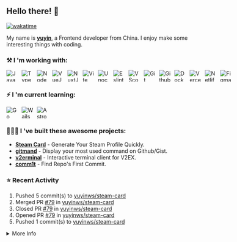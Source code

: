 ## Hello there! 👋

[![wakatime](https://wakatime.com/badge/user/51143705-a99d-4e70-b101-fd9e1cb44e71.svg)](https://wakatime.com/@51143705-a99d-4e70-b101-fd9e1cb44e71)

My name is [**yuyin**](https://yuy1n.io), a Frontend developer from China. I enjoy make some interesting things with coding.

### ⚒️ I 'm working with: 

<div style="display: flex; gap: 10px">
  <img width="30" height="30" alt="JavaScript" src="https://cdn.jsdelivr.net/gh/yuyinws/yuyinws/assets/js.svg" />
    <img width="30" height="30" alt="TypeScript" src="https://cdn.jsdelivr.net/gh/yuyinws/yuyinws/assets/ts.svg" />
    <img width="30" height="30" alt="NodeJS" src="https://cdn.jsdelivr.net/gh/yuyinws/yuyinws/assets/node.svg" /> 
    <img width="30" height="30" alt="VueJS" src="https://vuejs.org/logo.svg" />
    <img width="30" height="30" alt="NuxtJS" src="https://cdn.jsdelivr.net/gh/yuyinws/yuyinws/assets/nuxt.svg" />
    <img width="30" height="30" alt="Vite" src="https://vitejs.dev/logo.svg" /> 
    <img width="30" height="30" alt="Unocss" src="https://uno.antfu.me/favicon.svg" />
    <img width="30" height="30" alt="Eslint" src="https://cdn.jsdelivr.net/gh/yuyinws/yuyinws/assets/eslint.svg" />
    <img width="30" height="30" alt="VScode" src="https://cdn.jsdelivr.net/gh/yuyinws/yuyinws/assets/vscode.svg" /> 
    <img width="30" height="30" alt="Git" src="https://cdn.jsdelivr.net/gh/yuyinws/yuyinws/assets/git.svg" />
    <img width="30" height="30" alt="Github" src="https://cdn.jsdelivr.net/gh/yuyinws/yuyinws/assets/github.svg">
    <img width="30" height="30" alt="Docker" src="https://cdn.jsdelivr.net/gh/yuyinws/yuyinws/assets/docker.svg" />
    <img width="30" height="30" alt="Vercel" src="https://cdn.jsdelivr.net/gh/yuyinws/yuyinws/assets/vercel.svg" />
    <img width="30" height="30" alt="Netlify" src="https://cdn.jsdelivr.net/gh/yuyinws/yuyinws/assets/netlify.svg" />
    <img width="30" height="30" alt="Figma" src="https://static.figma.com/app/icon/1/favicon.svg" />
</div>

### ⚡️ I 'm current learning:
<div style="display: flex; gap: 10px">
  <img width="30" height="30" alt="Go" src="https://cdn.jsdelivr.net/gh/yuyinws/yuyinws/assets/go.svg">
  <img width="30" height="30" alt="Wails" src="https://cdn.jsdelivr.net/gh/yuyinws/yuyinws/assets/wails.svg">
  <img width="30" height="30" alt="Astro" src="https://astro.build/favicon.svg" >
</div>

### 👨🏻‍💻 I 've built these awesome projects:  
- [**Steam Card**](https://github.com/yuyinws/steam-card) - Generate Your Steam Profile Quickly.  
- [**gitmand**](https://github.com/yuyinws/gitmand) - Display your most used command on Github/Gist.  
- [**v2erminal**](https://github.com/yuyinws/v2erminal) - Interactive terminal client for V2EX.  
- [**comm1t**](https://github.com/yuyinws/comm1t) - Find Repo's First Commit.

### ⭐️ Recent Activity
<!--RECENT_ACTIVITY:start-->
1. Pushed 5 commit(s) to [yuyinws/steam-card](https://github.com/yuyinws/steam-card)<br>
2. Merged PR [#79](https://github.com/yuyinws/steam-card/pull/79) in [yuyinws/steam-card](https://github.com/yuyinws/steam-card)<br>
3. Closed PR [#79](https://github.com/yuyinws/steam-card/pull/79) in [yuyinws/steam-card](https://github.com/yuyinws/steam-card)<br>
4. Opened PR [#79](https://github.com/yuyinws/steam-card/pull/79) in [yuyinws/steam-card](https://github.com/yuyinws/steam-card)<br>
5. Pushed 1 commit(s) to [yuyinws/steam-card](https://github.com/yuyinws/steam-card)<br>
<!--RECENT_ACTIVITY:end-->

<details>
  <summary>
  More Info
  </summary>
<img src="https://raw.githubusercontent.com/yuyinws/yuyinws/master/gitmand.svg" />
<img src="https://card.yuy1n.io/card/76561198340841543/tokyonight,en,badge,group" />
<img src="https://cdn.jsdelivr.net/gh/yuyinws/yuyinws/github-metrics.svg" />
</details>

